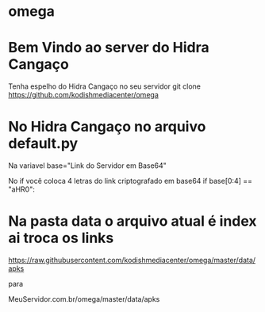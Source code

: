 # omega

# Bem Vindo ao server do Hidra Cangaço 

Tenha espelho do Hidra Cangaço no seu servidor
git clone https://github.com/kodishmediacenter/omega

#  No Hidra Cangaço no arquivo default.py

  Na variavel 
  base="Link do Servidor em Base64"
  
  No if você coloca 4 letras do link criptografado em base64
  if base[0:4] == "aHR0":
  
  # Na pasta data o arquivo atual é index ai troca os links 
  <externallink>https://raw.githubusercontent.com/kodishmediacenter/omega/master/data/apks</externallink>
  
  para 
  
  <externallink>MeuServidor.com.br/omega/master/data/apks</externallink>
  
  
  
